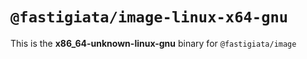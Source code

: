 # `@fastigiata/image-linux-x64-gnu`

This is the **x86_64-unknown-linux-gnu** binary for `@fastigiata/image`
